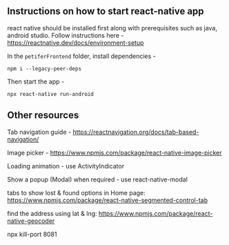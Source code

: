 ## Instructions on how to start react-native app

react native should be installed first along with prerequisites such as java, android studio. Follow instructions here - https://reactnative.dev/docs/environment-setup

In the `petiferFrontend` folder, install dependencies -

```
npm i --legacy-peer-deps
```

Then start the app -

```
npx react-native run-android
```

## Other resources

Tab navigation guide - https://reactnavigation.org/docs/tab-based-navigation/

Image picker - https://www.npmjs.com/package/react-native-image-picker

Loading animation - use ActivityIndicator

Show a popup (Modal) when required - use react-native-modal

tabs to show lost & found options in Home page: https://www.npmjs.com/package/react-native-segmented-control-tab

find the address using lat & lng: https://www.npmjs.com/package/react-native-geocoder

npx kill-port 8081
